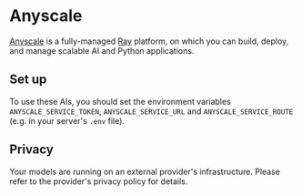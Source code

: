 # Anyscale

[Anyscale](https://www.anyscale.com/) is a fully-managed [Ray](https://www.ray.io/) platform, on which you can build, deploy, and manage scalable AI and Python applications.

## Set up

To use these AIs, you should set the environment variables `ANYSCALE_SERVICE_TOKEN`, `ANYSCALE_SERVICE_URL` and `ANYSCALE_SERVICE_ROUTE` (e.g. in your server's `.env` file).

## Privacy

Your models are running on an external provider's infrastructure. Please refer to the provider's privacy policy for details.
